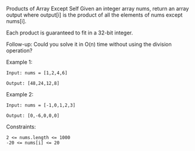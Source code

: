 Products of Array Except Self
Given an integer array nums, return an array output where output[i] is the product of all the elements of nums except nums[i].

Each product is guaranteed to fit in a 32-bit integer.

Follow-up: Could you solve it in O(n) time without using the division operation?

Example 1:
```
Input: nums = [1,2,4,6]

Output: [48,24,12,8]
```

Example 2:
```
Input: nums = [-1,0,1,2,3]

Output: [0,-6,0,0,0]
```

Constraints:
```
2 <= nums.length <= 1000
-20 <= nums[i] <= 20
```